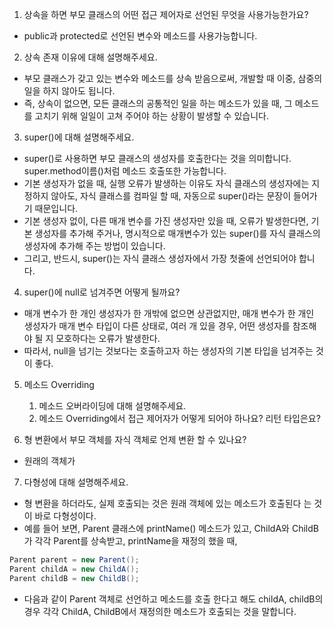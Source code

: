 1. 상속을 하면 부모 클래스의 어떤 접근 제어자로 선언된 무엇을 사용가능한가요?
- public과 protected로 선언된 변수와 메소드를 사용가능합니다.

2. 상속 존재 이유에 대해 설명해주세요.
- 부모 클래스가 갖고 있는 변수와 메소드를 상속 받음으로써, 개발할 때 이중, 삼중의 일을 하지 않아도 됩니다.
- 즉, 상속이 없으면, 모든 클래스의 공통적인 일을 하는 메소드가 있을 때, 그 메소드를 고치기 위해 일일이 고쳐 주어야 하는 
상황이 발생할 수 있습니다.

3. super()에 대해 설명해주세요.
- super()로 사용하면 부모 클래스의 생성자를 호출한다는 것을 의미합니다. super.method이름()처럼 메소드 호출또한 가능합니다.
- 기본 생성자가 없을 때, 실행 오류가 발생하는 이유도 자식 클래스의 생성자에는 지정하지 않아도, 자식 클래스를 컴파일
  할 때, 자동으로 super()라는 문장이 들어가기 때문입니다.
- 기본 생성자 없이, 다른 매개 변수를 가진 생성자만 있을 때, 오류가 발생한다면, 기본 생성자를 추가해 주거나,
  명시적으로 매개변수가 있는 super()를 자식 클래스의 생성자에 추가해 주는 방법이 있습니다.
- 그리고, 반드시, super()는 자식 클래스 생성자에서 가장 첫줄에 선언되어야 합니다.

4. super()에 null로 넘겨주면 어떻게 될까요?
- 매개 변수가 한 개인 생성자가 한 개밖에 없으면 상관없지만, 매개 변수가 한 개인 생성자가 매개 변수 타입이 다른 상태로,
  여러 개 있을 경우, 어떤 생성자를 참조해야 될 지 모호하다는 오류가 발생한다.
- 따라서, null을 넘기는 것보다는 호출하고자 하는 생성자의 기본 타입을 넘겨주는 것이 좋다.

5. 메소드 Overriding
   1. 메소드 오버라이딩에 대해 설명해주세요.
   2. 메소드 Overriding에서 접근 제어자가 어떻게 되어야 하나요? 리턴 타입은요?


6. 형 변환에서 부모 객체를 자식 객체로 언제 변환 할 수 있나요?
- 원래의 객체가

7. 다형성에 대해 설명해주세요.
- 형 변환을 하더라도, 실제 호출되는 것은 원래 객체에 있는 메소드가 호출된다 는 것이 바로 다형성이다.
- 예를 들어 보면, Parent 클래스에 printName() 메소드가 있고, ChildA와 ChildB 가 각각 Parent를 상속받고,
printName을 재정의 했을 때, 
```java
Parent parent = new Parent();
Parent childA = new ChildA();
Parent childB = new ChildB();
```
- 다음과 같이 Parent 객체로 선언하고 메소드를 호출 한다고 해도 childA, childB의 경우 각각 ChildA, ChildB에서
재정의한 메소드가 호출되는 것을 말합니다.
